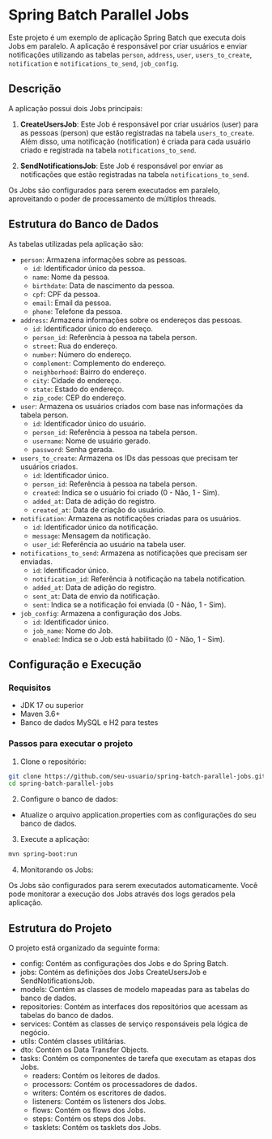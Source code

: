 # Spring Batch Parallel Jobs

Este projeto é um exemplo de aplicação Spring Batch que executa 
dois Jobs em paralelo. A aplicação é responsável por criar 
usuários e enviar notificações utilizando as 
tabelas `person`, `address`, `user`, `users_to_create`, `notification` e 
`notifications_to_send`, `job_config`.

## Descrição

A aplicação possui dois Jobs principais:

1. **CreateUsersJob**: Este Job é responsável por criar usuários 
(user) para as pessoas (person) que estão registradas na tabela 
`users_to_create`. Além disso, uma notificação (notification) é 
criada para cada usuário criado e registrada na tabela 
`notifications_to_send`.

2. **SendNotificationsJob**: Este Job é responsável por enviar as 
notificações que estão registradas na tabela `notifications_to_send`.

Os Jobs são configurados para serem executados em paralelo, aproveitando o poder de processamento de múltiplos threads.

## Estrutura do Banco de Dados

As tabelas utilizadas pela aplicação são:

- `person`: Armazena informações sobre as pessoas.
  - `id`: Identificador único da pessoa.
  - `name`: Nome da pessoa.
  - `birthdate`: Data de nascimento da pessoa.
  - `cpf`: CPF da pessoa.
  - `email`: Email da pessoa.
  - `phone`: Telefone da pessoa.
- `address`: Armazena informações sobre os endereços das pessoas.
  - `id`: Identificador único do endereço.
  - `person_id`: Referência à pessoa na tabela person.
  - `street`: Rua do endereço.
  - `number`: Número do endereço.
  - `complement`: Complemento do endereço.
  - `neighborhood`: Bairro do endereço.
  - `city`: Cidade do endereço.
  - `state`: Estado do endereço.
  - `zip_code`: CEP do endereço.
- `user`: Armazena os usuários criados com base nas informações da tabela person.
  - `id`: Identificador único do usuário.
  - `person_id`: Referência à pessoa na tabela person.
  - `username`: Nome de usuário gerado.
  - `password`: Senha gerada.
- `users_to_create`: Armazena os IDs das pessoas que precisam ter usuários criados.
  - `id`: Identificador único.
  - `person_id`: Referência à pessoa na tabela person.
  - `created`: Indica se o usuário foi criado (0 - Não, 1 - Sim).
  - `added_at`: Data de adição do registro.
  - `created_at`: Data de criação do usuário.
- `notification`: Armazena as notificações criadas para os usuários.
  - `id`: Identificador único da notificação.
  - `message`: Mensagem da notificação.
  - `user_id`: Referência ao usuário na tabela user.
- `notifications_to_send`: Armazena as notificações que precisam ser enviadas.
  - `id`: Identificador único.
  - `notification_id`: Referência à notificação na tabela notification.
  - `added_at`: Data de adição do registro.
  - `sent_at`: Data de envio da notificação.
  - `sent`: Indica se a notificação foi enviada (0 - Não, 1 - Sim).
- `job_config`: Armazena a configuração dos Jobs.
  - `id`: Identificador único.
  - `job_name`: Nome do Job.
  - `enabled`: Indica se o Job está habilitado (0 - Não, 1 - Sim).

## Configuração e Execução

### Requisitos
- JDK 17 ou superior
- Maven 3.6+
- Banco de dados MySQL e H2 para testes

### Passos para executar o projeto

1. Clone o repositório:
```bash
git clone https://github.com/seu-usuario/spring-batch-parallel-jobs.git
cd spring-batch-parallel-jobs
```

2. Configure o banco de dados:

- Atualize o arquivo application.properties com as configurações do seu banco de dados.

3. Execute a aplicação:

```bash
mvn spring-boot:run
```

4. Monitorando os Jobs:

Os Jobs são configurados para serem executados automaticamente. Você pode monitorar a execução dos Jobs através dos logs gerados pela aplicação.

## Estrutura do Projeto

O projeto está organizado da seguinte forma:

- config: Contém as configurações dos Jobs e do Spring Batch.
- jobs: Contém as definições dos Jobs CreateUsersJob e SendNotificationsJob.
- models: Contém as classes de modelo mapeadas para as tabelas do banco de dados.
- repositories: Contém as interfaces dos repositórios que acessam as tabelas do banco de dados.
- services: Contém as classes de serviço responsáveis pela lógica de negócio.
- utils: Contém classes utilitárias.
- dto: Contém os Data Transfer Objects.
- tasks: Contém os componentes de tarefa que executam as etapas dos Jobs.
  - readers: Contém os leitores de dados.
  - processors: Contém os processadores de dados.
  - writers: Contém os escritores de dados.
  - listeners: Contém os listeners dos Jobs.
  - flows: Contém os flows dos Jobs.
  - steps: Contém os steps dos Jobs.
  - tasklets: Contém os tasklets dos Jobs.
